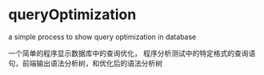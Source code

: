 ﻿# queryOptimizationa simple process to show query optimization in database一个简单的程序显示数据库中的查询优化，程序分析测试中的特定格式的查询语句，前端输出语法分析树，和优化后的语法分析树